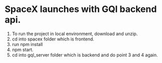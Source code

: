 # SpaceX launches with GQl backend api.

1. To run the project in local environment, download and unzip.
2. cd into spacex folder which is frontend.
3. run npm install
4. npm start.
5. cd into gql_server folder which is backend and do point 3 and 4 again.
